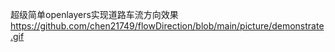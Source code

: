 超级简单openlayers实现道路车流方向效果
https://github.com/chen21749/flowDirection/blob/main/picture/demonstrate.gif
